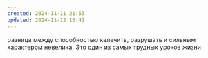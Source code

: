 ```yaml
---
created: 2024-11-11 21:53
updated: 2024-11-12 13:41
---
```

разница между способностью калечить, разрушать и сильным характером невелика. Это один из самых трудных уроков жизни